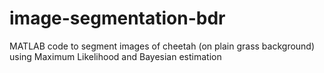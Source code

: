 # image-segmentation-bdr
MATLAB code to segment images of cheetah (on plain grass background) using Maximum Likelihood and Bayesian estimation
